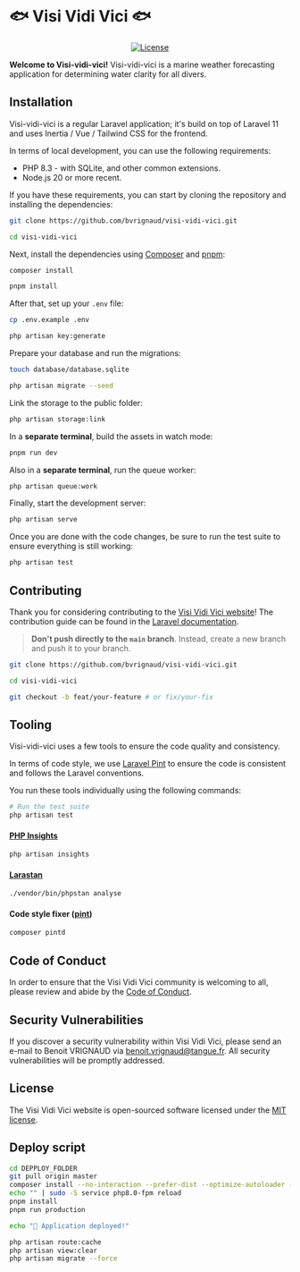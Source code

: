 # 🐟 Visi Vidi Vici 🐟

<p align="center">
<a href="https://packagist.org/packages/laravel/framework"><img src="https://img.shields.io/packagist/l/laravel/framework" alt="License"></a>
</p>

**Welcome to Visi-vidi-vici!**
Visi-vidi-vici is a marine weather forecasting application for determining water clarity for all divers.

## Installation
Visi-vidi-vici is a regular Laravel application; it's build on top of Laravel 11 and uses Inertia / Vue / Tailwind CSS for the frontend.

In terms of local development, you can use the following requirements:

- PHP 8.3 - with SQLite, and other common extensions.
- Node.js 20 or more recent.

If you have these requirements, you can start by cloning the repository and installing the dependencies:

```bash
git clone https://github.com/bvrignaud/visi-vidi-vici.git

cd visi-vidi-vici
```

Next, install the dependencies using [Composer](https://getcomposer.org) and [pnpm](https://pnpm.io):

```bash
composer install

pnpm install
```

After that, set up your `.env` file:

```bash
cp .env.example .env

php artisan key:generate
```

Prepare your database and run the migrations:

```bash
touch database/database.sqlite

php artisan migrate --seed
```

Link the storage to the public folder:

```bash
php artisan storage:link
```

In a **separate terminal**, build the assets in watch mode:

```bash
pnpm run dev
```

Also in a **separate terminal**, run the queue worker:

```bash
php artisan queue:work
```

Finally, start the development server:

```bash
php artisan serve
```

Once you are done with the code changes, be sure to run the test suite to ensure everything is still working:

```bash
php artisan test
```

## Contributing

Thank you for considering contributing to the [Visi Vidi Vici website](https://visi-vidi-vici.tangue.fr)! The contribution guide can be found in the [Laravel documentation](https://laravel.com/docs/contributions).

> **Don't push directly to the `main` branch**. Instead, create a new branch and push it to your branch.

```bash
git clone https://github.com/bvrignaud/visi-vidi-vici.git

cd visi-vidi-vici

git checkout -b feat/your-feature # or fix/your-fix
```

## Tooling
Visi-vidi-vici uses a few tools to ensure the code quality and consistency.

In terms of code style, we use [Laravel Pint](https://laravel.com/docs/11.x/pint) to ensure the code is consistent and
follows the Laravel conventions.

You run these tools individually using the following commands:

```bash
# Run the test suite
php artisan test
```

#### [PHP Insights](https://phpinsights.com)
```bash
php artisan insights
```

#### [Larastan](https://github.com/nunomaduro/larastan)
```bash
./vendor/bin/phpstan analyse
```

#### Code style fixer ([pint](https://laravel.com/docs/9.x/pint))
```bash
composer pintd
```

## Code of Conduct

In order to ensure that the Visi Vidi Vici community is welcoming to all, please review and abide by the [Code of Conduct](https://laravel.com/docs/contributions#code-of-conduct).

## Security Vulnerabilities

If you discover a security vulnerability within Visi Vidi Vici, please send an e-mail to Benoit VRIGNAUD via [benoit.vrignaud@tangue.fr](mailto:benoit.vrignaud@tangue.fr).
All security vulnerabilities will be promptly addressed.

## License

The Visi Vidi Vici website is open-sourced software licensed under the [MIT license](https://opensource.org/licenses/MIT).

## Deploy script
```bash
cd DEPPLOY_FOLDER
git pull origin master
composer install --no-interaction --prefer-dist --optimize-autoloader --no-dev
echo "" | sudo -S service php8.0-fpm reload
pnpm install
pnpm run production

echo "🚀 Application deployed!"

php artisan route:cache
php artisan view:clear
php artisan migrate --force
```
